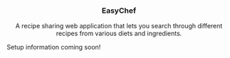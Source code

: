 <div>
  <h3 align="center">EasyChef</h3>
  <p align="center">
    A recipe sharing web application that lets you search through different recipes from various diets and ingredients.
    <br />
<!--     <a href="https://easychef.vercel.app/"><strong>easychef.vercel.app »</strong></a>
    <br /> -->
  </p>
<!-- <img width="1100" alt="Screenshot 2023-08-07 at 4 00 57 PM" src="https://github.com/nxabdullah/SemTrack/assets/90593598/ea11d3c0-ae5e-4295-9040-5755498c076d">
 -->
</div>

Setup information coming soon! 

